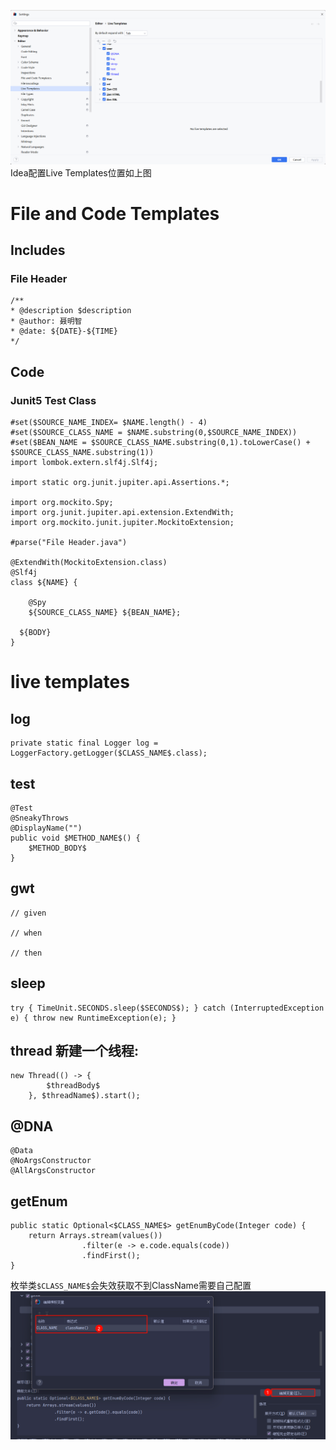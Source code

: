 ![idea配置Live Templates位置](./img/Idea模板liveTemplates位置.png)
Idea配置Live Templates位置如上图
# File and Code Templates
## Includes
### File Header
```text
/**
* @description $description
* @author: 聂明智
* @date: ${DATE}-${TIME}
*/
```
## Code
### Junit5 Test Class
```text
#set($SOURCE_NAME_INDEX= $NAME.length() - 4)
#set($SOURCE_CLASS_NAME = $NAME.substring(0,$SOURCE_NAME_INDEX))
#set($BEAN_NAME = $SOURCE_CLASS_NAME.substring(0,1).toLowerCase() + $SOURCE_CLASS_NAME.substring(1))
import lombok.extern.slf4j.Slf4j;

import static org.junit.jupiter.api.Assertions.*;

import org.mockito.Spy; 
import org.junit.jupiter.api.extension.ExtendWith;
import org.mockito.junit.jupiter.MockitoExtension;

#parse("File Header.java")

@ExtendWith(MockitoExtension.class)
@Slf4j
class ${NAME} {

    @Spy
    ${SOURCE_CLASS_NAME} ${BEAN_NAME};
    
  ${BODY}
}
```

# live templates

## log

```text:no-line-numbers
private static final Logger log = LoggerFactory.getLogger($CLASS_NAME$.class);
```

## test

```text:no-line-numbers
@Test
@SneakyThrows
@DisplayName("")
public void $METHOD_NAME$() {
    $METHOD_BODY$
}
```

## gwt
```text:no-line-numbers
// given

// when

// then

```

## sleep

```text:no-line-numbers
try { TimeUnit.SECONDS.sleep($SECONDS$); } catch (InterruptedException e) { throw new RuntimeException(e); }
```

## thread 新建一个线程:

```text:no-line-numbers
new Thread(() -> {
        $threadBody$
    }, $threadName$).start();
```

## @DNA

```text:no-line-numbers
@Data
@NoArgsConstructor
@AllArgsConstructor
```

## getEnum
```
public static Optional<$CLASS_NAME$> getEnumByCode(Integer code) {
    return Arrays.stream(values())
                .filter(e -> e.code.equals(code))
                .findFirst();
}
```
枚举类`$CLASS_NAME$`会失效获取不到ClassName需要自己配置
![](img/2024-04-12-16-01-46.png)
